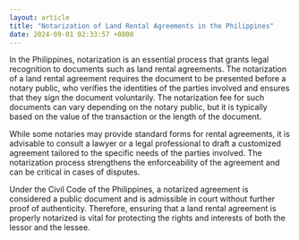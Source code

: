 ```yaml
---
layout: article
title: "Notarization of Land Rental Agreements in the Philippines"
date: 2024-09-01 02:33:57 +0800
---
```


<p>In the Philippines, notarization is an essential process that grants legal recognition to documents such as land rental agreements. The notarization of a land rental agreement requires the document to be presented before a notary public, who verifies the identities of the parties involved and ensures that they sign the document voluntarily. The notarization fee for such documents can vary depending on the notary public, but it is typically based on the value of the transaction or the length of the document.</p><p>While some notaries may provide standard forms for rental agreements, it is advisable to consult a lawyer or a legal professional to draft a customized agreement tailored to the specific needs of the parties involved. The notarization process strengthens the enforceability of the agreement and can be critical in cases of disputes.</p><p>Under the Civil Code of the Philippines, a notarized agreement is considered a public document and is admissible in court without further proof of authenticity. Therefore, ensuring that a land rental agreement is properly notarized is vital for protecting the rights and interests of both the lessor and the lessee.</p>